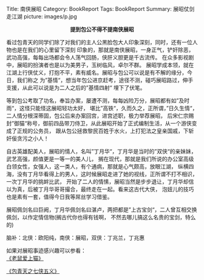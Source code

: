 Title: 南侠展昭
Category: BookReport
Tags: BookReport
Summary: 展昭仗剑走江湖
picture: images/p.jpg

<center style="font-weight:bold">提到包公不得不提南侠展昭</center>

看过包青天的同学们除了对我们的主人公黑脸包大人印象深刻，同时，还有一位人物也是在我们的心里留下深刻
印象的，那就是南侠展昭，一身正气，铲奸除恶，武功高强，每每出场都会令人荡气回肠，侠肝义胆更是千古流传。
在众多影视剧中，展昭的扮演者也是以为美男子，玉树临风，卓尔不群。
展昭学成本领，就在江湖上行侠仗义，打抱不平，素有威名。展昭与包公可以说是有不解的缘分，今日，我们称之
为”基情“，想当年包公进京赶考，途径不测，碰巧展昭路过，伸手支援，从此可以说是为二人之后的”基情四射“
埋下了伏笔。

等到包公考取了功名，奉旨办案，屡遭不测，每每凶险万分，展昭都有如”及时雨“，这怪只能怪这展昭轻功太好，
堪比”高铁“，久而久之，正所谓，”日久生情“，二人情分根深蒂固，包公后来办案回宫，进宫述职，极力举荐展昭，
后宋仁宗赐封”御猫“称号，御前四品带刀侍卫，从此展昭开始了正式编制生活，从一个游侠变成了正规的公务员，
跟从包公拯救黎民百姓于水火，上打犯法之皇亲国戚，下斩奸佞贪污之小人！

自古英雄配美人，展昭的情人，名叫”丁月华“，丁月华是当时的”双侠“的亲妹妹，武艺高强，颜值更是一等一的美人儿，
搁在现代，那就是我们所说的办公室高级白领女性，女强人，这一类人，有个通病，那就是心气颇高，放眼江湖，
纵横四海，没有丁月华看得上的男人，这时候展昭走进了她的视线，正所谓不打不相识，一次丁月华的挑衅比武，
开始了二人的情愫，展昭当然是步步退让，丁月华却信以为真，后被丁月华哥哥撮合，最终走在一起。看来这古代大侠，
泡妞儿的技巧也是素有一套，值得今日我等屌丝学习借鉴。

展昭佩剑名曰巨阙，丁月华佩剑名曰湛卢，两把都是”上古宝剑“，二人曾互相交换佩剑，以作定情信物(搁古代你也得有钱啊，
  不然去哪儿搞这么名贵的宝剑，特么的)



脑补：北侠：欧阳纯，南侠：展昭，双侠：丁兆兰，丁兆惠

如果对展昭事迹感兴趣可以参看：  
[《老鼠爱上猫》](http://v.youku.com/v_show/id_XNTY3MTQ4NzQ4.html?tpa=dW5pb25faWQ9MTAzNjY3XzEwMDAwMV8wMV8wMQ)

[《包青天之七侠五义》](http://www.youku.com/show_page/id_z5cb2ebf01e0a11e097c0.html)
